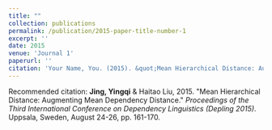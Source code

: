 ```yaml
---
title: ""
collection: publications
permalink: /publication/2015-paper-title-number-1
excerpt: ''
date: 2015
venue: 'Journal 1'
paperurl: ''
citation: 'Your Name, You. (2015). &quot;Mean Hierarchical Distance: Augmenting Mean Dependency Distance.&quot; <i>Proceedings of the Third International Conference on Dependency Linguistics (Depling 2015)</i>. Uppsala, Sweden, August 24-26, pp. 161-170.'
---
```

Recommended citation: **Jing, Yingqi** & Haitao Liu, 2015. "Mean Hierarchical Distance: Augmenting Mean Dependency Distance." <i>*Proceedings of the Third International Conference on Dependency Linguistics (Depling 2015)*</i>. Uppsala, Sweden, August 24-26, pp. 161-170.